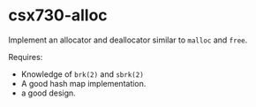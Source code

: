 # csx730-alloc

Implement an allocator and deallocator similar to `malloc` and `free`.

Requires:
* Knowledge of `brk(2)` and `sbrk(2)`
* A good hash map implementation.
* a good design.
